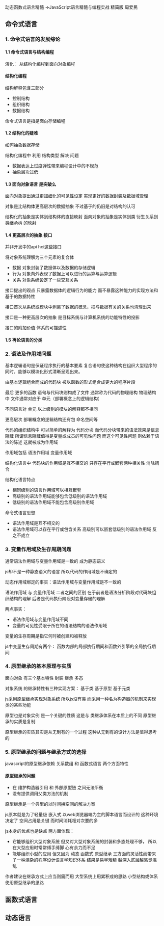 动态函数式语言精髓 ->JavaScript语言精髓与编程实战 精简版  周爱民

## 命令式语言

###  1. 命令式语言的发展综论

#### 1.1 命令式语言与结构编程

演化： 从结构化编程到面向对象编程

#### 结构化编程

结构解释包含三部分

- 控制结构
- 组织结构
- 数据结构

命令式语言是指是面向存储编程

#### 1.2 结构化的疑难

如何抽象数据存储

结构化编程中 利用 结构类型 解决 问题

- 数据表达上过度弹性带来编程设计中的不规范
- 抽象层次过低

#### 1.3 面向对象语言 是突破么

面向对象提出通过更加细化的可见性设定 实现更好的数据封装及数据域管理

对象是比结构体更高层次的数据抽象 不过基于的仍旧是对结构的认可

结构化的抽象是实体到结构体的直接映射 面向对象的抽象是实体到类 衍生关系到 类继承树 的映射

#### 1.4 更高层次的抽象 接口

并非开发中的api hci这些接口

将对象系统理解为三个元素的复合体

- 数据 对象封装了数据体以及数据的存储逻辑
- 行为 对象向外表现了数据上可以进行的运算与运算逻辑
- 关系 对象系统设定了一些交互关系

接口提出的观点 只暴露数据体的逻辑行为的能力 而不暴露这种能力的实现方法和基于的数据特性

接口首次从系统或模块中剥离了数据的概念，把与数据有关的关系也清理出来 

接口是一种更高层次的抽象 是目标系统与计算机系统的功能特性的投影

接口的附加价值 体系的可描述性 

#### 1.5 再论语言的分类

### 2. 语法及作用域问题

基本逻辑语句是保证程序执行的基本要素 复合语句使这种结构在组织大型程序的同时，能够以模块化形式清晰呈现出来。

由基本逻辑组合而成的代码块 被以函数的形式组合成更大的程序片段

最后 更多的函数 语句与代码块则构成了文件 通常称为代码的物理结构 物理结构中 文件通常对应于 单元（部署概念上的逻辑结构）

不同语言对 单元 以上级别的模块的解释都不相同 

更高层次 部署概念的逻辑结构还有包 命名空间等



代码的组织结构中 可以简单的解释为 代码分块 而代码分块带来的语法效果是信息隐藏 所谓信息隐藏值得是变量或成员的可见性问题 而这个可见性问题 则依赖于语法的陈述 这就被成为作用域



作用域包括 语法作用域 变量作用域

结构化语言中 代码块的作用域是互不相交的 只存在平行或嵌套两种相关性 消除耦合

结构化语言特点

- 相同级别的语言作用域可以相互嵌套
- 高级别的语法作用域能够包含低级别的语法作用域
- 低级别的语法作用域不能包含高级别作用域

命令式语言思想

- 语法作用域是互不相交的 
- 语法作用域可以存在平行或包含关系 高级别可以嵌套低级别的语法作用域 反之不成立

### 3. 变量作用域及生存周期问题

通常语法作用域与变量作用域是一致的 成为静态语义

js却不是一种静态语义的语言 所以代码的作用域是不确定的 

动态作用域绑定的事实：语法作用域与变量作用域是不一致的



语法作用域 与 变量作用域 二者之间的区别 在于前者是语法分析阶段对代码块组织结构的理解 后者是代码执行阶段对变量存储的理解

两点事实：

- 语法作用域与变量作用域不同
- 变量的可见性受限于所在的语法结构的语法作用域

变量的生存周期是指它何时被创建和被释放

js中变量生存周期有两个： 函数内部的局部执行期间和函数外引擎的全局执行期间

### 4. 原型继承的基本原理与实质

面向对象 有三个基本特性 封装 继承 多态

对象系统 的继承特性有三种实现方案： 基于类 基于原型 基于元类

js采用原型继承实现对象系统 所以js没有类 而采用一种名为构造器的机制来实现类的某些功能

原型也是对象实例 是一个关键的性质 这是与 类继承体系在本质上的不同 原型继承的实质是复制

原型继承的实质其实是从无到有的一个过程 这种从无到有的设计方法是值得思考的

### 5. 原型继承的问题与继承方式的选择

javascript的原型继承依赖 关系数组 和 函数式语言 两个方面特性

#### 原型继承的问题

- 在 维护构造器引用 和 外部原型链 之间无法平衡
- 没有提供调用父类方法的机制

原型继承是一个典型的以时间换空间的解决方案

js原本就是为了轻量级 嵌入式 以web浏览器端为主的脚本语言而设计的 这种环境决定了 空间占用是关键 而时间消耗相对次要的多

js本身的优点也是缺点 两方面体现：

- 它能够组织大型对象系统 但又对大型对象系统的封装和多态处理不够， 所以在大型应用时常常缚手缚脚 心有余力而不足
- 能够组织小型的应用 但又因为 动态 函数式 原型继承 三方面的灵活性而带来了一种混杂的程序设计语言学知识体系 结果是易学难精 越深入底层越感觉混乱

作者建议在继承方式上应当则需而用 大型系统上用累积成的思路 小型结构或体系使用原型继承的思路

## 函数式语言

## 动态语言







